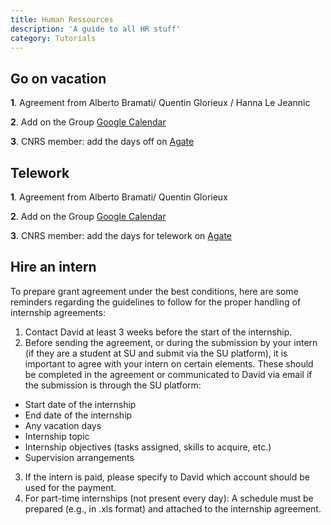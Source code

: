 ```yaml
---
title: Human Ressources
description: 'A guide to all HR stuff'
category: Tutorials
---
```


## Go on vacation

**1**. Agreement from Alberto Bramati/ Quentin Glorieux / Hanna Le Jeannic

**2**. Add on the Group [Google Calendar](/group-organization/tools/)


**3**. CNRS member: add the days off on [Agate](https://agate-tempo.cnrs.fr)

## Telework

**1**. Agreement from Alberto Bramati/ Quentin Glorieux

**2**. Add on the Group [Google Calendar](/group-organization/tools/)


**3**. CNRS member: add the days for telework on [Agate](https://agate-tempo.cnrs.fr)


## Hire an intern 

To prepare grant agreement under the best conditions, here are some reminders regarding the guidelines to follow for the proper handling of internship agreements:
1.	Contact David at least 3 weeks before the start of the internship.
2.	Before sending the agreement, or during the submission by your intern (if they are a student at SU and submit via the SU platform), it is important to agree with your intern on certain elements. These should be completed in the agreement or communicated to David via email if the submission is through the SU platform:
- Start date of the internship
- End date of the internship
- Any vacation days
- Internship topic
- Internship objectives (tasks assigned, skills to acquire, etc.)
- Supervision arrangements
3.	If the intern is paid, please specify to David which account should be used for the payment.
4.	For part-time internships (not present every day):
A schedule must be prepared (e.g., in .xls format) and attached to the internship agreement.

